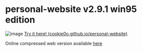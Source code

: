 # personal-website v2.9.1 win95 edition

![image](https://github.com/cookie0o/personal-website/assets/81589649/5c9862d8-84a1-4a9e-8320-8e6a307b43cf)
[Try it here! (cookie0o.github.io/personal-website)](https://cookie0o.github.io/personal-website/)   
   
Online compressed web version available [here](https://github.com/cookie0o/personal-website/tree/web)   
